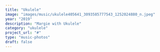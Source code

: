 ```yaml
---
title: "Ukulele"
image: "images/music/ukulele405641_3093585777543_1252024880_n.jpeg"
year: "2019"
description: "Margie with Ukulele"
category: "ukulele"
project_url: "#"
type: "music-photos"
draft: false
---
```

